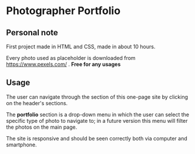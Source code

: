 # Photographer Portfolio
 
## Personal note
First project made in HTML and CSS, made in about 10 hours.

Every photo used as placeholder is downloaded from https://www.pexels.com/ .
**Free for any usages**

## Usage
The user can navigate through the section of this one-page site by clicking on the header's sections.

The **portfolio** section is a drop-down menu in which the user can select the specific type of photo to navigate to; in a future version this menu will filter the photos on the main page.

The site is responsive and should be seen correctly both via computer and smartphone.
